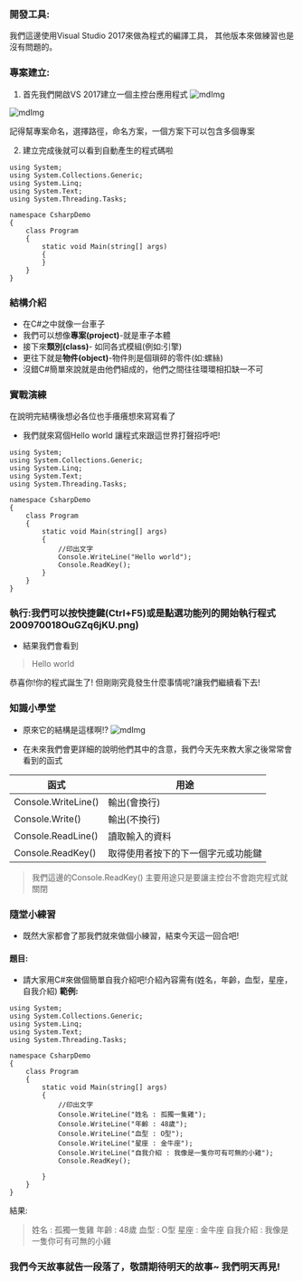 ### 開發工具:
我們這邊使用Visual Studio 2017來做為程式的編譯工具，
其他版本來做練習也是沒有問題的。

### 專案建立:
1. 首先我們開啟VS 2017建立一個主控台應用程式
![mdImg](https://ithelp.ithome.com.tw/upload/images/20210903/20097001Kr0msktqBx.png)

![mdImg](https://ithelp.ithome.com.tw/upload/images/20210903/2009700106rLE7iJkk.png)

記得幫專案命名，選擇路徑，命名方案，一個方案下可以包含多個專案

2. 建立完成後就可以看到自動產生的程式碼啦
```
using System;
using System.Collections.Generic;
using System.Linq;
using System.Text;
using System.Threading.Tasks;

namespace CsharpDemo
{
    class Program
    {
        static void Main(string[] args)
        {
        }
    }
}
```

### 結構介紹
* 在C#之中就像一台車子
* 我們可以想像**專案(project)**-就是車子本體
* 接下來**類別(class)**- 如同各式模組(例如:引擎)
* 更往下就是**物件(object)**-物件則是個瑣碎的零件(如:螺絲)
* 沒錯C#簡單來說就是由他們組成的，他們之間往往環環相扣缺一不可

### 實戰演練
在說明完結構後想必各位也手癢癢想來寫寫看了
* 我們就來寫個Hello world 讓程式來跟這世界打聲招呼吧!
```
using System;
using System.Collections.Generic;
using System.Linq;
using System.Text;
using System.Threading.Tasks;

namespace CsharpDemo
{
    class Program
    {
        static void Main(string[] args)
        {
            //印出文字
            Console.WriteLine("Hello world");
            Console.ReadKey();
        }
    }
}
```
### 執行:我們可以按快捷鍵(Ctrl+F5)或是點選功能列的開始執行程式200970018OuGZq6jKU.png)
* 結果我們會看到
>Hello world

恭喜你!你的程式誕生了!
但剛剛究竟發生什麼事情呢?讓我們繼續看下去!

### 知識小學堂
* 原來它的結構是這樣啊!?
![mdImg](https://ithelp.ithome.com.tw/upload/images/20210903/20097001rsm3GQhopw.png)

* 在未來我們會更詳細的說明他們其中的含意，我們今天先來教大家之後常常會看到的函式

|     函式            | 用途|
| - | - |
|Console.WriteLine() | 輸出(會換行)|
|Console.Write()     | 輸出(不換行)|
|Console.ReadLine()  | 讀取輸入的資料|
|Console.ReadKey()   | 取得使用者按下的下一個字元或功能鍵|


>我們這邊的Console.ReadKey() 主要用途只是要讓主控台不會跑完程式就關閉

### 隨堂小練習
*  既然大家都會了那我們就來做個小練習，結束今天這一回合吧!
#### 題目:
* 請大家用C#來做個簡單自我介紹吧!介紹內容需有(姓名，年齡，血型，星座，自我介紹)
**範例:**
```
using System;
using System.Collections.Generic;
using System.Linq;
using System.Text;
using System.Threading.Tasks;

namespace CsharpDemo
{
    class Program
    {
        static void Main(string[] args)
        {
            //印出文字
            Console.WriteLine("姓名 : 孤獨一隻雞");
            Console.WriteLine("年齡 : 48歲");
            Console.WriteLine("血型 : O型");
            Console.WriteLine("星座 : 金牛座");
            Console.WriteLine("自我介紹 : 我像是一隻你可有可無的小雞");
            Console.ReadKey();
            
        }
    }
}
```

結果:
>姓名 : 孤獨一隻雞
>年齡 : 48歲
>血型 : O型
>星座 : 金牛座
>自我介紹 : 我像是一隻你可有可無的小雞

### 我們今天故事就告一段落了，敬請期待明天的故事~ 我們明天再見!